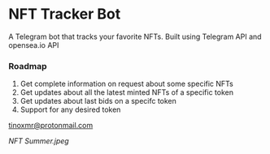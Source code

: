 # NFT Tracker Bot

A Telegram bot that tracks your favorite NFTs.
Built using Telegram API and opensea.io API

### Roadmap
1. Get complete information on request about some specific NFTs
2. Get updates about all the latest minted NFTs of a specific token
3. Get updates about last bids on a specifc token
4. Support for any desired token

tinoxmr@protonmail.com

_NFT Summer.jpeg_
